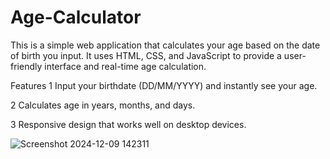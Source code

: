 # Age-Calculator


This is a simple web application that calculates your age based on the date of birth you input. It uses HTML, CSS, and JavaScript to provide a user-friendly interface and real-time age calculation.


Features
1  Input your birthdate (DD/MM/YYYY) and instantly see your age.

2  Calculates age in years, months, and days.

3  Responsive design that works well on  desktop devices.


![Screenshot 2024-12-09 142311](https://github.com/user-attachments/assets/6df9d13c-418c-4910-9639-96e7b5e52e37)
